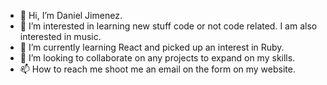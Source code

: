 - 👋 Hi, I’m Daniel Jimenez.
- 👀 I’m interested in learning new stuff code or not code related. I am also interested in music.
- 🌱 I’m currently learning React and picked up an interest in Ruby.
- 💞️ I’m looking to collaborate on any projects to expand on my skills. 
- 📫 How to reach me shoot me an email on the form on my website. 

<!---
djimenez017/djimenez017 is a ✨ special ✨ repository because its `README.md` (this file) appears on your GitHub profile.
You can click the Preview link to take a look at your changes.
--->
